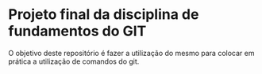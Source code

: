 # Projeto final da disciplina de fundamentos do GIT

O objetivo deste repositório é fazer a utilização do mesmo para colocar em prática a utilização de comandos do git. 

